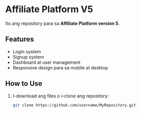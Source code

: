 # Affiliate Platform V5

Ito ang repository para sa **Affiliate Platform version 5**.  

## Features
- Login system
- Signup system
- Dashboard at user management
- Responsive design para sa mobile at desktop

## How to Use
1. I-download ang files o i-clone ang repository:
   ```bash
   git clone https://github.com/username/MyRepository.git
